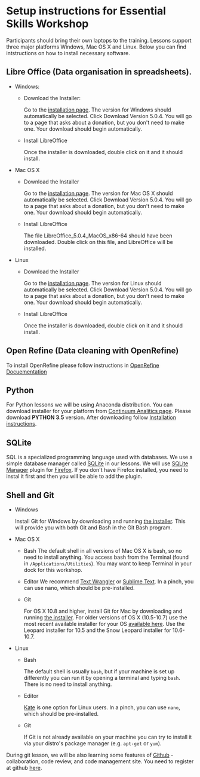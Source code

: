 # Setup instructions for Essential Skills Workshop

Participants should bring their own laptops to the training. Lessons support
three major platforms Windows, Mac OS X and Linux.
Below you can find intstructions on how to install necessary software.

## Libre Office (Data organisation in spreadsheets).
  * Windows:
    * Download the Installer:
    
      Go to the [installation page](https://www.libreoffice.org/download/libreoffice-fresh/).
      The version for Windows should automatically be selected. Click
      Download Version 5.0.4. You will go to a page that asks about
      a donation, but you don't need to make one. Your download should
      begin automatically.

    * Install LibreOffice
    
      Once the installer is downloaded, double click on it and it should install. 

  * Mac OS X
    * Download the Installer
    
      Go to the [installation page](https://www.libreoffice.org/download/libreoffice-fresh/).
      The version for Mac OS X should automatically be selected. Click
      Download Version 5.0.4. You will go to a page that asks about
      a donation, but you don't need to make one. Your download should begin
      automatically.
        
    * Install LibreOffice

      The file LibreOffice_5.0.4_MacOS_x86-64 should have been downloaded.
      Double click on this file, and LibreOffice will be installed. 

  * Linux
    * Download the Installer

      Go to the [installation page](https://www.libreoffice.org/download/libreoffice-fresh/).
      The version for Linux should automatically be selected. Click
      Download Version 5.0.4. You will go to a page that asks about
      a donation, but you don't need to make one. Your download should begin
      automatically.
        
    * Install LibreOffice

      Once the installer is downloaded, double click on it and it should install.
        
## Open Refine (Data cleaning with OpenRefine)
To install OpenRefine please follow instructions in [OpenRefine Docuementation](https://github.com/OpenRefine/OpenRefine/wiki/Installation-Instructions)
 
## Python 
For Python lessons we will be using Anaconda distribution. You can download
installer for your platform from [Continuum Analitics page](https://www.continuum.io/downloads).
Please download **PYTHON 3.5** version.
After downloading follow [Installation instructions](http://docs.continuum.io/anaconda/install).
 
## SQLite
SQL is a specialized programming language used with databases. We use a simple
database manager called [SQLite](http://www.sqlite.org/) in our lessons.
We will use [SQLite Manager](https://addons.mozilla.org/en-us/firefox/addon/sqlite-manager/)
plugin for [Firefox](http://www.datacarpentry.org/sql-ecology/). If you don't have Firefox installed, you need to instal it first and then you will be able to add the plugin. 
 
## Shell and Git
 
  * Windows

    Install Git for Windows by downloading and running
    [the installer](http://msysgit.github.io/).
    This will provide you with both Git and Bash in the Git Bash program.
    
  * Mac OS X

    * Bash
      The default shell in all versions of Mac OS X is bash, so no need to
      install anything. You access bash from the Terminal (found in
      `/Applications/Utilities`). You may want to keep Terminal in your dock
      for this workshop.
      
    * Editor
      We recommend [Text Wrangler](http://www.barebones.com/products/textwrangler/)
      or [Sublime Text](http://www.sublimetext.com/).
      In a pinch, you can use nano, which should be pre-installed.
      
    * Git
    
      For OS X 10.8 and higher, install Git for Mac by downloading and running
      [the installer](http://git-scm.com/downloads). For older versions of OS X
      (10.5-10.7) use the most recent available installer for your OS
      [available here](https://code.google.com/p/git-osx-installer/downloads/list).
      Use the Leopard installer for 10.5 and the Snow Leopard installer for 10.6-10.7.

  * Linux

    * Bash
      
      The default shell is usually `bash`, but if your machine is set up differently
      you can run it by opening a terminal and typing `bash`. There is no need to
      install anything.
    
    * Editor

      [Kate](http://kate-editor.org/) is one option for Linux users. In a pinch,
      you can use `nano`, which should be pre-installed.

    * Git
    
      If Git is not already available on your machine you can try to install it via
      your distro's package manager (e.g. `apt-get` or `yum`).
      
During git lesson, we will be also learning some features of [Github](https://github.com) - collaboration,
code review, and code management site. You need to register at github
[here](https://github.com/join).
